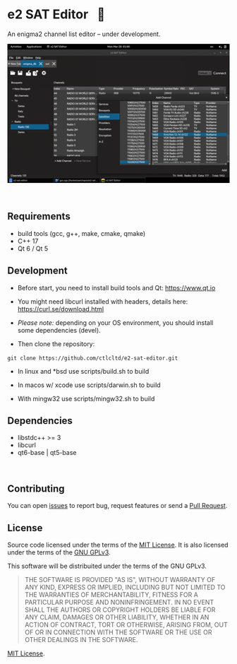 # e2 SAT Editor   📡

An enigma2 channel list editor – under development.

![screenshot](res/screenshot.png)

 
## Requirements

* build tools (gcc, g++, make, cmake, qmake)
* C++ 17
* Qt 6 / Qt 5


## Development

- Before start, you need to install build tools and Qt: https://www.qt.io

- You might need libcurl installed with headers, details here: https://curl.se/download.html

- *Please note:* depending on your OS environment, you should install some dependencies (devel).

- Then clone the repository:

```git clone https://github.com/ctlcltd/e2-sat-editor.git```

- In linux and \*bsd use scripts/build.sh to build

- In macos w/ xcode use scripts/darwin.sh to build

- With mingw32 use scripts/mingw32.sh to build


## Dependencies

* libstdc++ >= 3
* libcurl
* qt6-base | qt5-base

 
## Contributing

You can open [issues](https://github.com/ctlcltd/e2-sat-editor/issues) to report bug, request features or send a [Pull Request](https://github.com/ctlcltd/e2-sat-editor/pulls).


## License

Source code licensed under the terms of the [MIT License](LICENSE). It is also licensed under the terms of the [GNU GPLv3](src/COPYING.1).

This software will be distribuited under the terms of the GNU GPLv3.

> THE SOFTWARE IS PROVIDED "AS IS", WITHOUT WARRANTY OF ANY KIND, EXPRESS OR IMPLIED, INCLUDING BUT NOT LIMITED TO THE WARRANTIES OF MERCHANTABILITY, FITNESS FOR A PARTICULAR PURPOSE AND NONINFRINGEMENT. IN NO EVENT SHALL THE AUTHORS OR COPYRIGHT HOLDERS BE LIABLE FOR ANY CLAIM, DAMAGES OR OTHER LIABILITY, WHETHER IN AN ACTION OF CONTRACT, TORT OR OTHERWISE, ARISING FROM, OUT OF OR IN CONNECTION WITH THE SOFTWARE OR THE USE OR OTHER DEALINGS IN THE SOFTWARE.

[MIT License](LICENSE).
